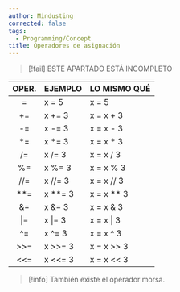 ```yaml
---
author: Mindusting
corrected: false
tags:
  - Programming/Concept
title: Operadores de asignación
---
```


> [!fail] ESTE APARTADO ESTÁ INCOMPLETO

| OPER. | EJEMPLO   | LO MISMO QUÉ  |
|:-----:|:----------|:--------------|
|    \= | x \= 5    | x \= 5        |
|   +\= | x +\= 3   | x \= x + 3    |
|   -\= | x -\= 3   | x \= x - 3    |
|  \*\= | x \*\= 3  | x \= x \* 3   |
|   /\= | x /\= 3   | x \= x / 3    |
|  \%\= | x \%\= 3  | x \= x \% 3   |
|   //= | x //\= 3  | x \= x // 3   |
| \*\*= | x \*\*= 3 | x \= x \*\* 3 |
|    &= | x &= 3    | x \= x & 3    |
|  \|\= | x \|\= 3  | x \= x \| 3   |
|  \^\= | x \^\= 3  | x \= x \^ 3   |
|  >>\= | x >>\= 3  | x \= x >> 3   |
|  <<\= | x <<\= 3  | x \= x << 3   |

> [!info]
> También existe el operador morsa.
